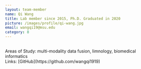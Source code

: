 ```yaml
---
layout: team-member
name: Qi Wang
title: Lab member since 2015, Ph.D. Graduated in 2020
picture: /images/profile/qi-wang.jpg
email: wangqi19@msu.edu
category: 8
---
```


<br/>
Areas of Study: multi-modality data fusion, limnology, biomedical informatics
<br/>
Links: [GitHub](https://github.com/wangqi1919)
